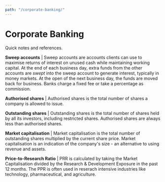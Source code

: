 ```yaml
---
path: "/corporate-banking/"
---
```


# Corporate Banking
Quick notes and references.

**Sweep accounts** | Sweep accounts are accounts clients can use to maximise returns of interest on unused cash while maintaining working capital. At the end of each business day, extra funds from the other accounts are _swept_ into the sweep account to generate interest, typically in money markets. At the open of the next business day, the funds are moved back for business. Banks charge a fixed fee or take a percentage as commission.

**Authorised shares** | Authorised shares is the total number of shares a company is allowed to issue.

**Outstanding shares** | Outstanding shares is the total number of shares held by all its investors, including restricted shares. Authorised shares are always less than authorised shares.

**Market capitalisation** | Market capitalisation is the total number of outstanding shares multiplied by the current share price. Market capitalisation is an indication of the company's size - an alternative to using revenue and assets.

**Price-to-Research Ratio** | PRR is calculated by taking the Market Capitalisation divided by the Research & Development Exposure in the past 12 months. The PPR is often used in reserach intensive industries like technology, pharmaceutical, and agriculture.
